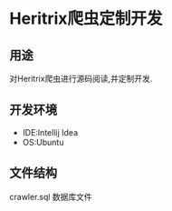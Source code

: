 # Heritrix爬虫定制开发
## 用途
对Heritrix爬虫进行源码阅读,并定制开发.
## 开发环境
+ IDE:Intellij Idea
+ OS:Ubuntu

## 文件结构
crawler.sql 数据库文件 